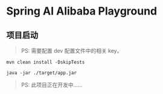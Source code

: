 # Spring AI Alibaba Playground

## 项目启动

> PS: 需要配置 dev 配置文件中的相关 key。

```shell
mvn clean install -DskipTests

java -jar ./target/app.jar
```

> PS: 此项目正在开发中......
